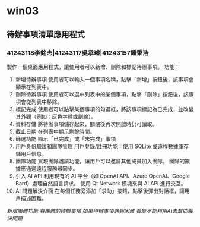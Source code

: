 # win03
## 待辦事項清單應用程式
### 41243118李銘杰|41243117吳承璿|41243157鍾秉浩
 
製作一個桌面應用程式，讓使用者可以新增、刪除和標記待辦事項。
功能：
1.	新增待辦事項
	使用者可以輸入一個事項名稱，點擊「新增」按鈕後，該事項會顯示在列表中。
2.	刪除待辦事項
	使用者可以選中列表中的某個事項，點擊「刪除」按鈕後，該事項會從列表中移除。
3.	標記完成
	使用者可以點擊某個事項的勾選框，將該事項標記為已完成，並改變其外觀（例如：灰色字體或劃線）。
4.	資料存儲
	將待辦事項儲存起來，關閉後再次開啟時仍可讀取。
5.	截止日期
	在列表中顯示剩餘時間。
6.	篩選功能
	顯示「已完成」或「未完成」事項
7.	用戶身份驗證和團隊管理
	用戶登錄/註冊功能：使用 SQLite 或遠程數據庫存儲用戶信息。
8.	團隊功能
	實現團隊邀請功能，讓用戶可以邀請其他成員加入團隊。
	團隊的數據應通過遠程服務器同步。
9.	引入 AI API
	利用現有的 AI 平台（如 OpenAI API、Azure OpenAI、Google Bard）處理自然語言請求。
	使用 Qt Network 模塊來與 AI API 進行交互。
10.	AI 問題解決介面
	在每個任務旁添加「求助」按鈕，點擊後彈出對話框，讓用戶描述困難。

*新增團體功能 有團體的待辦事項*
*如果待辦事項遇到困難 看能不能利用AI去幫助解決問題*
